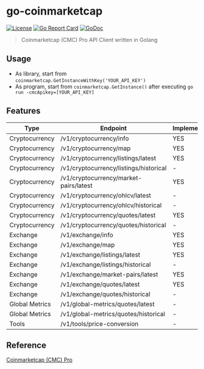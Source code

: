 # go-coinmarketcap
[![License](http://img.shields.io/badge/license-MIT-blue.svg)](https://raw.githubusercontent.com/hexoul/go-coinmarketcap/master/LICENSE)
[![Go Report Card](https://goreportcard.com/badge/github.com/hexoul/go-coinmarketcap)](https://goreportcard.com/report/github.com/hexoul/go-coinmarketcap)
[![GoDoc](https://godoc.org/github.com/hexoul/go-coinmarketcap?status.svg)](https://godoc.org/github.com/hexoul/go-coinmarketcap)

> Coinmarketcap (CMC) Pro API Client written in Golang

## Usage
- As library, start from `coinmarketcap.GetInstanceWithKey('YOUR_API_KEY')`
- As program, start from `coinmarketcap.GetInstance()` after executing `go run -cmcApikey=[YOUR_API_KEY]`

## Features
| Type           | Endpoint                               | Implemented |
|----------------|----------------------------------------|-------------|
| Cryptocurrency | /v1/cryptocurrency/info                | YES    |
| Cryptocurrency | /v1/cryptocurrency/map                 | YES    |
| Cryptocurrency | /v1/cryptocurrency/listings/latest     | YES    |
| Cryptocurrency | /v1/cryptocurrency/listings/historical | -      |
| Cryptocurrency | /v1/cryptocurrency/market-pairs/latest | YES    |
| Cryptocurrency | /v1/cryptocurrency/ohlcv/latest        | -      |
| Cryptocurrency | /v1/cryptocurrency/ohlcv/historical    | -      |
| Cryptocurrency | /v1/cryptocurrency/quotes/latest       | YES    |
| Cryptocurrency | /v1/cryptocurrency/quotes/historical   | -      |
| Exchange       | /v1/exchange/info                      | YES    |
| Exchange       | /v1/exchange/map                       | YES    |
| Exchange       | /v1/exchange/listings/latest           | YES    |
| Exchange       | /v1/exchange/listings/historical       | -      |
| Exchange       | /v1/exchange/market-pairs/latest       | YES    |
| Exchange       | /v1/exchange/quotes/latest             | YES    |
| Exchange       | /v1/exchange/quotes/historical         | -      |
| Global Metrics | /v1/global-metrics/quotes/latest       | -      |
| Global Metrics | /v1/global-metrics/quotes/historical   | -      |
| Tools          | /v1/tools/price-conversion             | -      |

## Reference
[Coinmarketcap (CMC) Pro](https://pro.coinmarketcap.com/api/v1)
